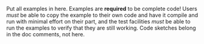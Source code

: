Put all examples in here.  Examples are **required** to be complete code!  Users *must* be able to copy the example to their own code and have it compile and run with minimal effort on their part, and the test facilities *must* be able to run the examples to verify that they are still working.  Code sketches belong in the doc comments, not here.
